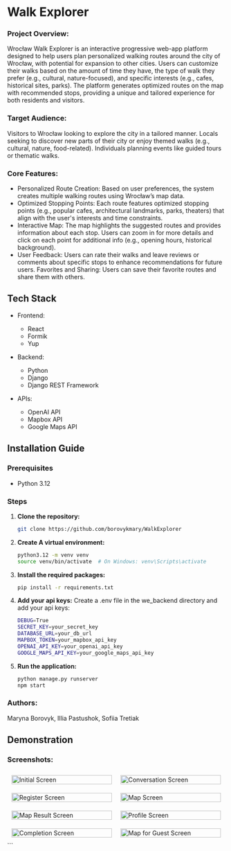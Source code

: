 # Walk Explorer
### Project Overview:
 Wrocław Walk Explorer is an interactive progressive web-app platform designed to help users plan personalized walking routes around the city of Wrocław, with potential for expansion to other cities. Users can customize their walks based on the amount of time they have, the type of walk they prefer (e.g., cultural, nature-focused), and specific interests (e.g., cafes, historical sites, parks). The platform generates optimized routes on the map with recommended stops, providing a unique and tailored experience for both residents and visitors.

### Target Audience:

Visitors to Wrocław looking to explore the city in a tailored manner.
Locals seeking to discover new parts of their city or enjoy themed walks (e.g., cultural, nature, food-related).
Individuals planning events like guided tours or thematic walks.

### Core Features:

* Personalized Route Creation: Based on user preferences, the system creates multiple walking routes using Wrocław’s map data.
* Optimized Stopping Points: Each route features optimized stopping points (e.g., popular cafes, architectural landmarks, parks, theaters) that align with the user's interests and time constraints.
* Interactive Map: The map highlights the suggested routes and provides information about each stop. Users can zoom in for more details and click on each point for additional info (e.g., opening hours, historical background).
* User Feedback: Users can rate their walks and leave reviews or comments about specific stops to enhance recommendations for future users.
Favorites and Sharing: Users can save their favorite routes and share them with others.

## Tech Stack
   * Frontend:

       * React
       * Formik
       * Yup
   * Backend:

       * Python
       * Django
       * Django REST Framework
   * APIs:

       * OpenAI API
       * Mapbox API
       * Google Maps API
## Installation Guide

### Prerequisites

- Python 3.12

### Steps

1. **Clone the repository:**
   ```sh
   git clone https://github.com/borovykmary/WalkExplorer
   ```

2. **Create A virtual environment:**
    ```sh
    python3.12 -m venv venv
    source venv/bin/activate  # On Windows: venv\Scripts\activate
    ```

3. **Install the required packages:**
    ```sh
    pip install -r requirements.txt
    ```

4. **Add your api keys:**
    Create a .env file in the we_backend directory and add your api keys:
    ```sh
    DEBUG=True
    SECRET_KEY=your_secret_key
    DATABASE_URL=your_db_url
    MAPBOX_TOKEN=your_mapbox_api_key
    OPENAI_API_KEY=your_openai_api_key
    GOOGLE_MAPS_API_KEY=your_google_maps_api_key
    ```

5. **Run the application:**
    ```sh
    python manage.py runserver
    npm start
    ```
### Authors:
Maryna Borovyk, Illia Pastushok, Sofiia Tretiak
## Demonstration
### Screenshots:
<div style="display: flex; flex-wrap: wrap;"> <div style="flex: 1; margin: 10px;"> <img src="docs/start.png" alt="Initial Screen" title="Initial Screen" style="width: 100%;"/> </div> <div style="flex: 1; margin: 10px;"> <img src="docs/main.png" alt="Conversation Screen" title="Conversation Screen" style="width: 100%;"/> </div> </div> <div style="display: flex; flex-wrap: wrap;"> <div style="flex: 1; margin: 10px;"> <img src="docs/register.png" alt="Register Screen" title="Register Screen" style="width: 100%;"/> </div> <div style="flex: 1; margin: 10px;"> <img src="docs/map.png" alt="Map Screen" title="Map Screen" style="width: 100%;"/> </div> </div> <div style="display: flex; flex-wrap: wrap;"> <div style="flex: 1; margin: 10px;"> <img src="docs/map_result.png" alt="Map Result Screen" title="Map Result Screen" style="width: 100%;"/> </div> <div style="flex: 1; margin: 10px;"> <img src="docs/profile.png" alt="Profile Screen" title="Profile Screen" style="width: 100%;"/> </div> </div> <div style="display: flex; flex-wrap: wrap;"> <div style="flex: 1; margin: 10px;"> <img src="docs/completion.png" alt="Completion Screen" title="Completion Screen" style="width: 100%;"/> </div> <div style="flex: 1; margin: 10px;"> <img src="docs/no_login.png" alt="Map for Guest Screen" title="Map for Guest Screen" style="width: 100%;"/> </div> </div> ```
